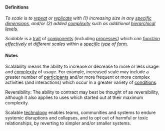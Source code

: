 #### Definitions

*To scale* is *to [repeat](https://github.com/gcassel/Modular-Organization-Terminology/blob/master/terms/repeat.md) or [replicate](https://github.com/gcassel/Modular-Organization-Terminology/blob/master/terms/replicate.md) with (1) increasing size in any [specific](https://github.com/gcassel/Modular-Organizing-Terminology/blob/master/terms/specific.md) [dimensions](https://github.com/gcassel/Modular-Organizing-Terminology/blob/master/terms/dimension.md), and/or (2) added [complexity](https://github.com/gcassel/Modular-Organization-Terminology/blob/master/terms/complexity.md) such as additional [hierarchical](https://github.com/gcassel/Modular-Organization-Terminology/blob/master/terms/hierarchy.md) [levels](https://github.com/gcassel/Modular-Organization-Terminology/blob/master/terms/level.md)*.

*Scalable* is a [trait](https://github.com/gcassel/Modular-Organization-Terminology/blob/master/terms/trait.md) of [components](https://github.com/gcassel/Modular-Organization-Terminology/blob/master/terms/component.md) (including [processes](https://github.com/gcassel/Modular-Organization-Terminology/blob/master/terms/process.md)) which *can [function](https://github.com/gcassel/Modular-Organization-Terminology/blob/master/terms/function.md) [effectively](https://github.com/gcassel/Modular-Organization-Terminology/blob/master/terms/effective.md) at different scales* within a *[specific](https://github.com/gcassel/Modular-Organization-Terminology/blob/master/terms/specific.md) [type](https://github.com/gcassel/Modular-Organization-Terminology/blob/master/terms/type.md) of [form](https://github.com/gcassel/Modular-Organization-Terminology/blob/master/terms/form.md)*.

#### Notes
Scalability means the ability to increase or decrease to more or less usage and [complexity](https://github.com/gcassel/Modular-Organization-Terminology/blob/master/terms/complex.md) of usage.  For example, increased scale may include a greater number of [participants](https://github.com/gcassel/Modular-Organization-Terminology/blob/master/terms/participate.md) and/or more frequent or more complex activities (and interactions) which occur in a greater variety of [conditions](https://github.com/gcassel/Modular-Organization-Terminology/blob/master/terms/status.md).

Reversibility: The ability to contract may best be thought of as reversibility, although it also applies to uses which started out at their maximum complexity.

Scalable [technology](https://github.com/gcassel/Modular-Organization-Terminology/blob/master/terms/technology.md) enables teams, communities and systems to endure systemic disruptions and collapses, and to opt out of harmful or toxic relationships, by reverting to simpler and/or smaller systems.


